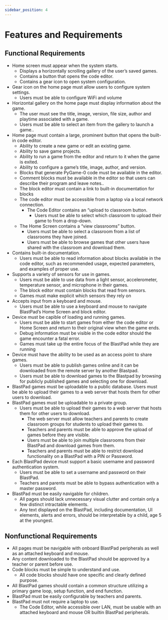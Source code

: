 ```yaml
---
sidebar_position: 4
---
```


# Features and Requirements

## Functional Requirements
- Home screen must appear when the system starts.
    - Displays a horizontally scrolling gallery of the user’s saved games.
    - Contains a button that opens the code editor.
    - Contains a gear icon to open system configuration.
- Gear icon on the home page must allow users to configure system settings.
    - Users must be able to configure WiFi and volume
- Horizontal gallery on the home page must display information about the game.
    - The user must see the title, image, version, file size, author and playtime associated with a game.
    - Users must be able to select an item from the gallery to launch a game..
- Home page must contain a large, prominent button that opens the built-in code editor.
    - Ability to create a new game or edit an existing game.
    - Ability to save game projects.
    - Ability to run a game from the editor and return to it when the game is exited.
    - Ability to configure a game’s title, image, author, and version.
    - Blocks that generate PyGame-0 code must be available in the editor.
    - Comment blocks must be available in the editor so that users can describe their program and leave notes..
    - The block editor must contain a link to built-in documentation for blocks
    - The code editor must be accessible from a laptop via a local network connection.
        - The Code Editor contains an “upload to classroom button.
            - Users must be able to select which classroom to upload their game to from a drop-down.
    - The Home Screen contains a “view classrooms” button.
        - Users must be able to select a classroom from a list of classrooms they have joined.
        - Users must be able to browse games that other users have shared with the classroom and download them.
- Contains built-in documentation.
    - Users must be able to read information about blocks available in the code editor, such as recommended usage, expected parameters, and examples of proper use.
- Supports a variety of sensors for use in games.
    - Users must be able to use data from a light sensor, accelerometer, temperature sensor, and microphone in their games.
    - The block editor must contain blocks that read from sensors.
    - Games must make explicit which sensors they rely on
- Accepts input from a keyboard and mouse.
    - Users must be able to use a keyboard and mouse to navigate BlastPad’s Home Screen and block editor.
- Device must be capible of loading and running games.
    - Users must be able to start games from either the code editor or Home Screen and return to their original view when the game ends.
    - Debug information must be visible in the code editor should the game encounter a fatal error.
    - Games must take up the entire focus of the BlastPad while they are running
- Device must have the ability to be used as an access point to share games.
    - Users must be able to publish games online and it can be downloaded from the remote server by another Blastpad.
    - Users must be able to download games to the Blastpad by browsing for publicly published games and selecting one for download.
- BlastPad games must be uploadable to a public database.
    Users must be able to upload their games to a web server that hosts them for other users to download.
- BlastPad games must be uploadable to a private group.
    - Users must be able to upload their games to a web server that hosts them for other users to download.
        - The web server must allow teachers and parents to create classroom groups for students to upload their games to.
        - Teachers and parents must be able to approve the upload of games before they are visible.
        - Users must be able to join multiple classrooms from their BlastPad and download games from them.
        - Teachers and parents must be able to restrict download functionality on a BlastPad with a PIN or Password. 
- Each BlastPad device must support a basic username and password authentication system.
    - Users must be able to set a username and password on their BlastPad.
    - Teachers and parents must be able to bypass authentication with a master password.
- BlastPad must be easily navigable for children.
    - All pages should lack unnecessary visual clutter and contain only a few distinct intractable elements.
    - Any text displayed on the BlastPad, including documentation, UI elements, alerts and errors, should be interpretable by a child, age 5 at the youngest.

## Nonfunctional Requirements

- All pages must be navigable with onboard BlastPad peripherals as well as an attached keyboard and mouse.
- Any content downloaded to the BlastPad should be approved by a teacher or parent before use. 
- Code blocks must be simple to understand and use.
    - All code blocks should have one specific and clearly defined purpose.
- All BlastPad games should contain a common structure utilizing a primary game loop, setup function, and end function.
- BlastPad must be easily configurable by teachers and parents.
- BlastPad must not require a laptop to use.
    - The Code Editor, while accessible over LAN, must be usable with an attached keyboard and mouse OR builtin BlastPad peripherals.